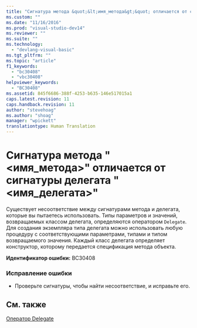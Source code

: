 ```yaml
---
title: "Сигнатура метода &quot;&lt;имя_метода&gt;&quot; отличается от сигнатуры делегата &quot;&lt;имя_делегата&gt;&quot; | Microsoft Docs"
ms.custom: ""
ms.date: "11/16/2016"
ms.prod: "visual-studio-dev14"
ms.reviewer: ""
ms.suite: ""
ms.technology: 
  - "devlang-visual-basic"
ms.tgt_pltfrm: ""
ms.topic: "article"
f1_keywords: 
  - "bc30408"
  - "vbc30408"
helpviewer_keywords: 
  - "BC30408"
ms.assetid: 845f6686-388f-4253-b635-146e517015a1
caps.latest.revision: 11
caps.handback.revision: 11
author: "stevehoag"
ms.author: "shoag"
manager: "wpickett"
translationtype: Human Translation
---
```

# Сигнатура метода &quot;&lt;имя_метода&gt;&quot; отличается от сигнатуры делегата &quot;&lt;имя_делегата&gt;&quot;
Существует несоответствие между сигнатурами метода и делегата, которые вы пытаетесь использовать. Типы параметров и значений, возвращаемых классом делегата, определяются оператором `Delegate`. Для создания экземпляра типа делегата можно использовать любую процедуру с соответствующими параметрами, типами и типом возвращаемого значения. Каждый класс делегата определяет конструктор, которому передается спецификация метода объекта.  
  
 **Идентификатор ошибки:** BC30408  
  
### Исправление ошибки  
  
-   Проверьте сигнатуры, чтобы найти несоответствие, и исправьте его.  
  
## См. также  
 [Оператор Delegate](../../visual-basic/language-reference/statements/delegate-statement.md)